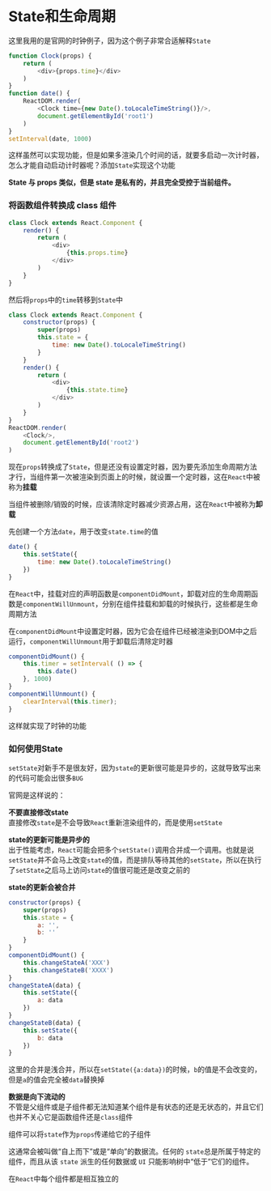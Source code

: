 # State和生命周期
这里我用的是官网的时钟例子，因为这个例子非常合适解释`State`
````javascript
function Clock(props) {
    return (
        <div>{props.time}</div>
    )
}
function date() {
    ReactDOM.render(
        <Clock time={new Date().toLocaleTimeString()}/>,
        document.getElementById('root1')
    )
}
setInterval(date, 1000)
````
这样虽然可以实现功能，但是如果多渲染几个时间的话，就要多启动一次计时器，怎么才能自动启动计时器呢？添加`State`实现这个功能

**State 与 props 类似，但是 state 是私有的，并且完全受控于当前组件。**

### 将函数组件转换成 class 组件
````javascript
class Clock extends React.Component {
    render() {
        return (
            <div>
                {this.props.time}
            </div>
        )
    }
}
````
然后将`props`中的`time`转移到`State`中
````javascript
class Clock extends React.Component {
    constructor(props) {
        super(props)
        this.state = {
            time: new Date().toLocaleTimeString()
        }
    }
    render() {
        return (
            <div>
                {this.state.time}
            </div>
        )
    }
}
ReactDOM.render(
    <Clock/>,
    document.getElementById('root2')
)
````
现在`props`转换成了`State`，但是还没有设置定时器，因为要先添加生命周期方法才行，当组件第一次被渲染到页面上的时候，就设置一个定时器，这在`React`中被称为**挂载**

当组件被删除/销毁的时候，应该清除定时器减少资源占用，这在`React`中被称为**卸载**

先创建一个方法`date`，用于改变`state.time`的值
````javascript
date() {
    this.setState({
        time: new Date().toLocaleTimeString()
    })
}
````

在`React`中，挂载对应的声明函数是`componentDidMount`，卸载对应的生命周期函数是`componentWillUnmount`，分别在组件挂载和卸载的时候执行，这些都是生命周期方法

在`componentDidMount`中设置定时器，因为它会在组件已经被渲染到DOM中之后运行，`componentWillUnmount`用于卸载后清除定时器
````javascript
componentDidMount() {
    this.timer = setInterval( () => {
        this.date()
    }, 1000)
}
componentWillUnmount() {
    clearInterval(this.timer);
}
````
这样就实现了时钟的功能

### 如何使用State
`setState`对新手不是很友好，因为`state`的更新很可能是异步的，这就导致写出来的代码可能会出很多`BUG`

官网是这样说的：

**不要直接修改state**  
直接修改`state`是不会导致`React`重新渲染组件的，而是使用`setState`

**state的更新可能是异步的**  
出于性能考虑，`React`可能会把多个`setState()`调用合并成一个调用。也就是说`setState`并不会马上改变`state`的值，而是排队等待其他的`setState`，所以在执行了`setState`之后马上访问`state`的值很可能还是改变之前的

**state的更新会被合并**
````javascript
constructor(props) {
    super(props)
    this.state = {
        a: '',
        b: ''
    }
}
componentDidMount() {
    this.changeStateA('XXX')
    this.changeStateB('XXXX')
}
changeStateA(data) {
    this.setState({
        a: data
    })
}
changeStateB(data) {
    this.setState({
        b: data
    })
}
````
这里的合并是浅合并，所以在`setState({a:data})`的时候，`b`的值是不会改变的，但是`a`的值会完全被`data`替换掉

**数据是向下流动的**  
不管是父组件或是子组件都无法知道某个组件是有状态的还是无状态的，并且它们也并不关心它是函数组件还是`class`组件

组件可以将`state`作为`props`传递给它的子组件

这通常会被叫做“自上而下”或是“单向”的数据流。任何的 `state`总是所属于特定的组件，而且从该 `state` 派生的任何数据或 `UI` 只能影响树中“低于”它们的组件。

在`React`中每个组件都是相互独立的
